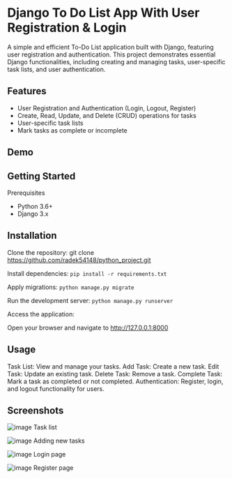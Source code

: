 # Django To Do List App With User Registration & Login

A simple and efficient To-Do List application built with Django, featuring user registration and authentication. This project demonstrates essential Django functionalities, including creating and managing tasks, user-specific task lists, and user authentication.

## Features
+ User Registration and Authentication (Login, Logout, Register)
+ Create, Read, Update, and Delete (CRUD) operations for tasks
+ User-specific task lists
+ Mark tasks as complete or incomplete

## Demo

## Getting Started

Prerequisites
  + Python 3.6+
  + Django 3.x

## Installation

Clone the repository: git clone https://github.com/radek54148/python_project.git

Install dependencies:
```pip install -r requirements.txt```

Apply migrations:
```python manage.py migrate```

Run the development server:
```python manage.py runserver```

Access the application:

Open your browser and navigate to http://127.0.0.1:8000

## Usage

Task List: View and manage your tasks.
Add Task: Create a new task.
Edit Task: Update an existing task.
Delete Task: Remove a task.
Complete Task: Mark a task as completed or not completed.
Authentication: Register, login, and logout functionality for users.

## Screenshots


![image](https://github.com/radek54148/python_project/assets/173841821/e9473b25-63c3-4529-8b29-831d28359986)
Task list

![image](https://github.com/radek54148/python_project/assets/173841821/cbc5b37c-7df9-4dd7-acc6-0a1d83bf93ea)
Adding new tasks

![image](https://github.com/radek54148/python_project/assets/173841821/2ed24b7c-6f28-4c09-bfb6-22fc33e17715)
Login page

![image](https://github.com/radek54148/python_project/assets/173841821/5fc3e96a-5803-4ee3-b42d-71ab2ff01b13)
Register page
